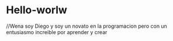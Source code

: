 # Hello-worlw
//Wena soy Diego y soy un novato en la programacion pero con un entusiasmo  increible por aprender y crear
